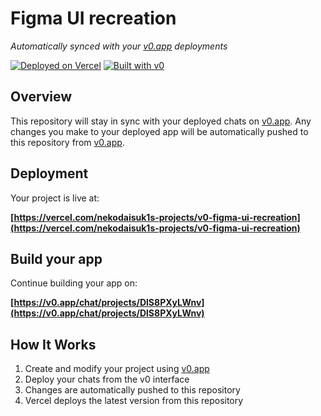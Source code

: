 # Figma UI recreation

*Automatically synced with your [v0.app](https://v0.app) deployments*

[![Deployed on Vercel](https://img.shields.io/badge/Deployed%20on-Vercel-black?style=for-the-badge&logo=vercel)](https://vercel.com/nekodaisuk1s-projects/v0-figma-ui-recreation)
[![Built with v0](https://img.shields.io/badge/Built%20with-v0.app-black?style=for-the-badge)](https://v0.app/chat/projects/DlS8PXyLWnv)

## Overview

This repository will stay in sync with your deployed chats on [v0.app](https://v0.app).
Any changes you make to your deployed app will be automatically pushed to this repository from [v0.app](https://v0.app).

## Deployment

Your project is live at:

**[https://vercel.com/nekodaisuk1s-projects/v0-figma-ui-recreation](https://vercel.com/nekodaisuk1s-projects/v0-figma-ui-recreation)**

## Build your app

Continue building your app on:

**[https://v0.app/chat/projects/DlS8PXyLWnv](https://v0.app/chat/projects/DlS8PXyLWnv)**

## How It Works

1. Create and modify your project using [v0.app](https://v0.app)
2. Deploy your chats from the v0 interface
3. Changes are automatically pushed to this repository
4. Vercel deploys the latest version from this repository
